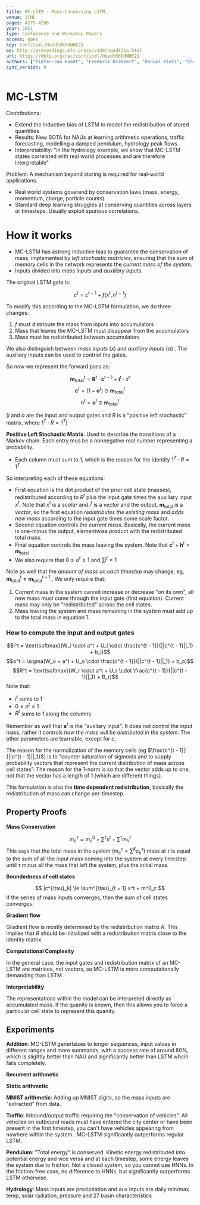 ```yaml
---
title: MC-LSTM - Mass-Conserving LSTM.
venue: ICML
pages: 4275-4286
year: 2021
type: Conference and Workshop Papers
access: open
key: conf/icml/HoedtKKHHNHK21
ee: http://proceedings.mlr.press/v139/hoedt21a.html
url: https://dblp.org/rec/conf/icml/HoedtKKHHNHK21
authors: ["Pieter-Jan Hoedt", "Frederik Kratzert", "Daniel Klotz", "Christina Halmich", "Markus Holzleitner", "Grey Nearing", "Sepp Hochreiter", "G\u00fcnter Klambauer"]
sync_version: 0
---
```


# MC-LSTM

Contributions:
* Extend the inductive bias of LSTM to model the redistribution of stored quantities
* Results: New SOTA for NAUs at learning arithmetic operations, traffic forecasting, modelling a damped pendulum, hydrology peak flows.
* Interpretability: "in the hydrology example, we show that MC-LSTM states correlated with real world processes and are therefore interpretable"


Problem: A mechanism beyond storing is required for real-world applications.

 - Real world systems goverend by conservation laws (mass, energy, momentum, charge, particle counts)
 - Standard deep learning struggles at conserving quantities across layers or timesteps. Usually exploit spurious correlations.

# How it works

* MC-LSTM has astrong inductive bias to guarantee the conservation of mass, implemented by *left stochastic matricies*, ensuring that the sum of memory cells in the network represents the *current mass of the system*.
* Inputs divided into *mass inputs* and *auxiliary inputs*.

The original LSTM gate is:

$$c^t = c^{t - 1} + f(x^t, h^{t - 1})$$

To modify this according to the MC-LSTM formulation, we do three changes:

1. $f$ must distribute the mass from inputs into accumulators
2. Mass that leaves the MC-LSTM must disappear from the accumulators
3. Mass must be redistributed between accumulators

We also distinguish between *mass inputs* ($x$) and *auxliary inputs* ($\alpha$) . The auxiliary inputs can be used to contriol the gates.

So now we represent the forward pass as:

$$\mathbf{m}^t_{\text{total}} = \mathbf{R}^t \cdot \mathbf{c}^{t - 1} + \mathbf{i}^t \cdot x^t$$
$$\mathbf{c}^t = (1 - \mathbf{o}^t) \odot \mathbf{m}^t_{\text{total}}$$
$$h^t = \mathbf{o}^t \odot \mathbf{m}^t_{\text{total}}$$

($i$ and $o$ are the input and output gates and $R$ is a "positive left stochastic" matrix, where $1^T \cdot R = 1^T$)

**Positive Left Stochastic Matrix**: Used to describe the transitions of a Markov chain. Each entry mus be a nonnegative real number representing a probability.

 - Each column must sum to 1, which is the reason for the identity $1^T \cdot R = 1^T$ 

So interpreting each of these equations:
 - First equation is the dot product of the prior cell state (masses), redistributed according to $R^t$ plus the input gate times the auxiliary input $x^t$. Note that $x^t$ is a *scalar* and $i^t$ is a *vector* and the output, $\mathbf{m}_{\text{total}}$ is a *vector*, so the first equation *redistributes the existing mass* and *adds new mass* according to the input gate times some scale factor.
 - Second equation controls the *current mass*. Basically, the current mass is one-minus the output, elementwise product with the redistributed total mass.
 - Final equation controls the mass leaving the system. Note that $\mathbf{c}^t + \mathbf{h}^t = \mathbf{m}_{\text{total}}$
 - We also require that $0 \le o^t \le 1$ and $\sum i^t = 1$

Note as well that the *amount of mass on each timestep* may change, eg, $\mathbf{m}_{\text{total}}^t \ne \mathbf{m}_{\text{total}}^{t - 1}$ . We only require that:

1. Current mass in the system cannot increase or decrease "on its own", all new mass must come through the input gate (first equation). Current mass may only be "redistributed" across the cell states.
2. Mass leaving the system and mass remaining in the system must add up to the total mass in equation 1.

### How to compute the input and output gates

$$i^t = \text{softmax}(W_i \cdot a^t + U_i \cdot \frac{c^{t - 1}}{||c^{t - 1}||_1} + b_i)$$
$$o^t = \sigma(W_o + a^t + U_o \cdot \frac{c^{t - 1}}{||c^{t - 1}||_1} + b_o)$$
$$R^t = \text{softmax}(W_r \cdot a^t + U_r \cdot \frac{c^{t - 1}}{||c^{t - 1}||_1} + B_r)$$
Note that:
 * $i^t$ sums to 1
 * $0 \le o^t \le 1$
 *  $R^t$ sums to 1 along the columns

Remember as well that $\mathbf{a}^t$ is the "auxliary input". It does not control the input mass, rather it controls *how the mass will be distributed in the system*. The other parameters are learnable, except for $c$.

The reason for the normalization of the memory cells (eg $\frac{c^{t - 1}}{||c^{t - 1}||_1}$) is to "counter saturation of sigmoids and to supply probability vectors that represent the current distribution of mass across cell states". The reason for the 1-norm is so that the vector adds up to one, not that the vector has a length of 1 (which are different things).

This formulation is also the **time dependent redistribution**, basically the redistribution of mass can change per-timestep.

## Property Proofs

**Mass Conservation**

$$
m^{\tau}_c = m^0_{c} + \sum^{\tau} x^t - \sum^{\tau} m^t_h
$$
This says that the total mass in the system ($m^{\tau}_c = \sum^K c^{\tau}_k$) mass at $\tau$ is equal to the sum of all the input mass coming into the system at every timestep until $\tau$ minus all the mass that left the system, plus the initial mass.

**Boundedness of cell states**

$$
|c^{\tau}_k| \le \sum^{\tau}_{t = 1} x^t + m^0_c
$$
If the series of mass inputs converges, then the sum of cell states converges.

**Gradient flow**

Gradient flow is mostly determined by the redistribution matrix $R$. This implies that $R$ should be initialized with a redistribution matrix close to the identity matrix

**Computational Complexity**

In the general case, the input gates and redistribution matrix of an MC-LSTM are matrices, not vectors, so MC-LSTM is more computationally demanding than LSTM.

**Interpretability**

The representations within the model can be interpreted directly as accumulated mass. If the quanity is known, then this allows you to force a particular cell state to represent this quanity.

## Experiments

**Addition**: MC-LSTM generlaizes to longer sequences, input values in different ranges and more summands, with a success rate of around 80\%, which is slightly better than NAU and significantly better than LSTM whcih fails completely.

**Recurrent arithmetic**

**Static arithmetic**

**MNIST arithmetic**: Adding up MNIST digits, so the mass inputs are "extracted" from data.

**Traffic**: Inbound/output traffic requiring the "conservation of vehicles". All vehciles on outbound roads must have entered the city center or have been present in the first timestep, you can't have vehicles appearing from nowhere within the system.. MC-LSTM significantly outperforms regular LSTM.

**Pendulum**: "Total energy" is conserved. Kinetic energy redistributed into potential energy and vice versa and at each timestep, some energy leaves the system due to friction. Not a closed system, so you cannot use HNNs. In the friction-free case, no difference to HNNs, but significantly outperforms LSTM otherwise.

**Hydrology**: Mass inputs are precipitation and aux inputs are daily min/max temp, solar radiation, pressure and 27 basin characteristics